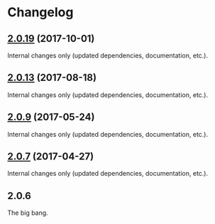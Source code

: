 Changelog
=========

## [2.0.19](https://github.com/ckeditor/ckeditor5-dev/compare/@ckeditor/ckeditor5-dev-webpack-plugin@2.0.13...@ckeditor/ckeditor5-dev-webpack-plugin@2.0.19) (2017-10-01)

Internal changes only (updated dependencies, documentation, etc.).

## [2.0.13](https://github.com/ckeditor/ckeditor5-dev/compare/@ckeditor/ckeditor5-dev-webpack-plugin@2.0.9...@ckeditor/ckeditor5-dev-webpack-plugin@2.0.13) (2017-08-18)

Internal changes only (updated dependencies, documentation, etc.).

## [2.0.9](https://github.com/ckeditor/ckeditor5-dev/compare/@ckeditor/ckeditor5-dev-webpack-plugin@2.0.7...@ckeditor/ckeditor5-dev-webpack-plugin@2.0.9) (2017-05-24)

Internal changes only (updated dependencies, documentation, etc.).

## [2.0.7](https://github.com/ckeditor/ckeditor5-dev/compare/@ckeditor/ckeditor5-dev-webpack-plugin@2.0.6...@ckeditor/ckeditor5-dev-webpack-plugin@2.0.7) (2017-04-27)

Internal changes only (updated dependencies, documentation, etc.).

## 2.0.6

The big bang.
